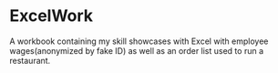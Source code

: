 # ExcelWork
A workbook containing my skill showcases with Excel with employee wages(anonymized by fake ID)  as well as an order list used to run a restaurant.
